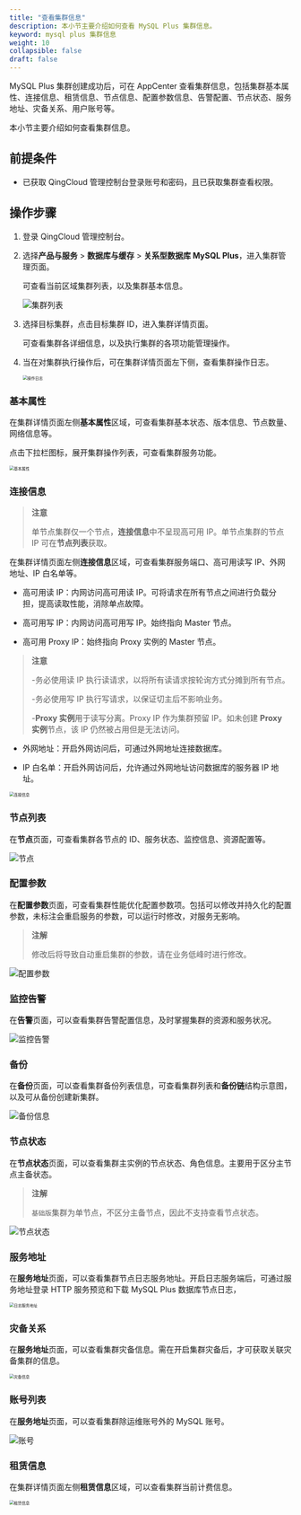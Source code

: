 ```yaml
---
title: "查看集群信息"
description: 本小节主要介绍如何查看 MySQL Plus 集群信息。 
keyword: mysql plus 集群信息
weight: 10
collapsible: false
draft: false
---
```



MySQL Plus 集群创建成功后，可在 AppCenter 查看集群信息，包括集群基本属性、连接信息、租赁信息、节点信息、配置参数信息、告警配置、节点状态、服务地址、灾备关系、用户账号等。

本小节主要介绍如何查看集群信息。

## 前提条件

- 已获取 QingCloud 管理控制台登录账号和密码，且已获取集群查看权限。

## 操作步骤

1. 登录 QingCloud 管理控制台。
2. 选择**产品与服务** > **数据库与缓存** > **关系型数据库 MySQL Plus**，进入集群管理页面。

   可查看当前区域集群列表，以及集群基本信息。

    <img src="../../../_images/cluster.png" alt="集群列表" style="zoom:100%;" />

3. 选择目标集群，点击目标集群 ID，进入集群详情页面。

    可查看集群各详细信息，以及执行集群的各项功能管理操作。

4. 当在对集群执行操作后，可在集群详情页面左下侧，查看集群操作日志。

   <img src="../../../_images/operate_log.png" alt="操作日志" style="zoom:50%;" />

### 基本属性

在集群详情页面左侧**基本属性**区域，可查看集群基本状态、版本信息、节点数量、网络信息等。

点击下拉栏图标，展开集群操作列表，可查看集群服务功能。

<img src="../../../_images/basic_info.png" alt="基本属性" style="zoom:50%;" />

### 连接信息

> **注意**
> 
> 单节点集群仅一个节点，**连接信息**中不呈现高可用 IP。单节点集群的节点 IP 可在**节点列表**获取。

在集群详情页面左侧**连接信息**区域，可查看集群服务端口、高可用读写 IP、外网地址、IP 白名单等。

- 高可用读 IP：内网访问高可用读 IP。可将请求在所有节点之间进行负载分担，提高读取性能，消除单点故障。

- 高可用写 IP：内网访问高可用写 IP。始终指向 Master 节点。

- 高可用 Proxy IP：始终指向 Proxy 实例的 Master 节点。

> **注意**
> 
> -务必使用读 IP 执行读请求，以将所有读请求按轮询方式分摊到所有节点。
> 
> -务必使用写 IP 执行写请求，以保证切主后不影响业务。
> 
> -**Proxy 实例**用于读写分离。Proxy IP 作为集群预留 IP。如未创建 **Proxy 实例**节点，该 IP 仍然被占用但是无法访问。

- 外网地址：开启外网访问后，可通过外网地址连接数据库。

- IP 白名单：开启外网访问后，允许通过外网地址访问数据库的服务器 IP 地址。

<img src="../../../_images/check_access_info.png" alt="连接信息" style="zoom:50%;" />

### 节点列表

在**节点**页面，可查看集群各节点的 ID、服务状态、监控信息、资源配置等。

![节点](../../../_images/check_node.png)

### 配置参数

在**配置参数**页面，可查看集群性能优化配置参数项。包括可以修改并持久化的配置参数，未标注会重启服务的参数，可以运行时修改，对服务无影响。

> **注解**
> 
> 修改后将导致自动重启集群的参数，请在业务低峰时进行修改。

![配置参数](../../../_images/config_list.png)

### 监控告警

在**告警**页面，可以查看集群告警配置信息，及时掌握集群的资源和服务状况。

![监控告警](../../../_images/alarm_list.png)

### 备份

在**备份**页面，可以查看集群备份列表信息，可查看集群列表和**备份链**结构示意图，以及可从备份创建新集群。

![备份信息](../../../_images/backup.png)

### 节点状态

在**节点状态**页面，可以查看集群主实例的节点状态、角色信息。主要用于区分主节点主备状态。

> **注解**
> 
> `基础版`集群为单节点，不区分主备节点，因此不支持查看节点状态。

![节点状态](../../../_images/display_nodeinfo.png)

### 服务地址

在**服务地址**页面，可以查看集群节点日志服务地址。开启日志服务端后，可通过服务地址登录 HTTP 服务预览和下载 MySQL Plus 数据库节点日志，

<img src="../../../_images/log_server_addr.png" alt="日志服务地址" style="zoom:50%;" />

### 灾备关系

在**服务地址**页面，可以查看集群灾备信息。需在开启集群灾备后，才可获取关联灾备集群的信息。

<img src="../../../_images/disaster_recover.png" alt="灾备信息" style="zoom:50%;" />

### 账号列表

在**服务地址**页面，可以查看集群除运维账号外的 MySQL 账号。

![账号](../../../_images/check_user.png)

### 租赁信息

在集群详情页面左侧**租赁信息**区域，可以查看集群当前计费信息。

<img src="../../../_images/payment_info.png" alt="租赁信息" style="zoom:50%;" />

